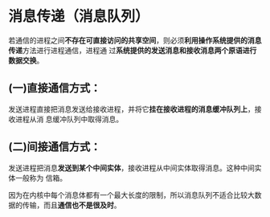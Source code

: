 # 消息传递（消息队列）

若通信的进程之间**不存在可直接访问的共享空间**，则必须**利⽤操作系统提供的消息传递**⽅法进⾏进程通信，进程通
过**系统提供的发送消息和接收消息两个原语进⾏数据交换**。

## (一)直接通信⽅式：
发送进程直接把消息发送给接收进程，并将它**挂在接收进程的消息缓冲队列上**，接收进程从消
息缓冲队列中取得消息。

## (二)间接通信⽅式：
发送进程把消息**发送到某个中间实体**，接收进程从中间实体取得消息。这种中间实体⼀般称为
信箱。

因为在内核中每个消息体都有⼀个最⼤⻓度的限制，所以消息队列不适合⽐较⼤数据的传输，⽽且**通信也不是很及时**。